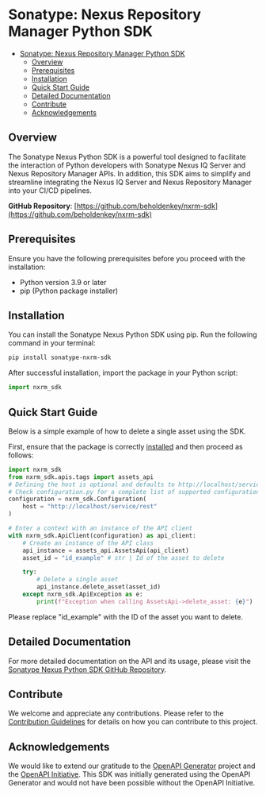 # Sonatype: Nexus Repository Manager Python SDK

- [Sonatype: Nexus Repository Manager Python SDK](#sonatype-nexus-repository-manager-python-sdk)
  - [Overview](#overview)
  - [Prerequisites](#prerequisites)
  - [Installation](#installation)
  - [Quick Start Guide](#quick-start-guide)
  - [Detailed Documentation](#detailed-documentation)
  - [Contribute](#contribute)
  - [Acknowledgements](#acknowledgements)

## Overview

The Sonatype Nexus Python SDK is a powerful tool designed to facilitate the interaction of Python developers with Sonatype Nexus IQ Server and Nexus Repository Manager APIs. In addition, this SDK aims to simplify and streamline integrating the Nexus IQ Server and Nexus Repository Manager into your CI/CD pipelines.

**GitHub Repository**: [https://github.com/beholdenkey/nxrm-sdk](https://github.com/beholdenkey/nxrm-sdk)

## Prerequisites

Ensure you have the following prerequisites before you proceed with the installation:

- Python version 3.9 or later
- pip (Python package installer)

## Installation

You can install the Sonatype Nexus Python SDK using pip. Run the following command in your terminal:

```bash
pip install sonatype-nxrm-sdk
```

After successful installation, import the package in your Python script:

```python
import nxrm_sdk
```

## Quick Start Guide

Below is a simple example of how to delete a single asset using the SDK.

First, ensure that the package is correctly [installed](https://chat.openai.com/?model=gpt-4-browsing#installation) and then proceed as follows:

```python
import nxrm_sdk
from nxrm_sdk.apis.tags import assets_api
# Defining the host is optional and defaults to http://localhost/service/rest
# Check configuration.py for a complete list of supported configuration parameters.
configuration = nxrm_sdk.Configuration(
    host = "http://localhost/service/rest"
)

# Enter a context with an instance of the API client
with nxrm_sdk.ApiClient(configuration) as api_client:
    # Create an instance of the API class
    api_instance = assets_api.AssetsApi(api_client)
    asset_id = "id_example" # str | Id of the asset to delete

    try:
        # Delete a single asset
        api_instance.delete_asset(asset_id)
    except nxrm_sdk.ApiException as e:
        print(f"Exception when calling AssetsApi->delete_asset: {e}")

```

Please replace "id_example" with the ID of the asset you want to delete.

## Detailed Documentation

For more detailed documentation on the API and its usage, please visit the [Sonatype Nexus Python SDK GitHub Repository](https://github.com/beholdenkey/nxrm-sdk).

## Contribute

We welcome and appreciate any contributions. Please refer to the [Contribution Guidelines](CONTRIBUTING.md) for details on how you can contribute to this project.

## Acknowledgements

We would like to extend our gratitude to the [OpenAPI Generator](https://openapi-generator.tech) project and the [OpenAPI Initiative](https://www.openapis.org/). This SDK was initially generated using the OpenAPI Generator and would not have been possible without the OpenAPI Initiative.
